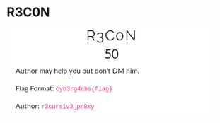 # R3C0N

![Challenge Image](https://github.com/VulnFreak/The-Cyber-Grabs-CTF/blob/master/Images/recon.png "recon")
